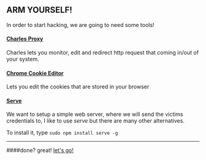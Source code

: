 ARM YOURSELF!
----------------------

In order to start hacking, we are going to need some tools!

#### [Charles Proxy](http://www.charlesproxy.com/)
Charles lets you monitor, edit and redirect http request that coming in/out of your system.
 
#### [Chrome Cookie Editor](https://chrome.google.com/webstore/detail/editthiscookie/fngmhnnpilhplaeedifhccceomclgfbg)
Lets you edit the cookies that are stored in your browser

#### [Serve](https://www.npmjs.org/package/serve)
We want to setup a simple web server, where we will send the victims credentials to, I like to use *serve* but there are many other alternatives.

To install it, type `sudo npm install serve -g`

- - - 
####done? great! 
[let's go!](02-XSS.md)